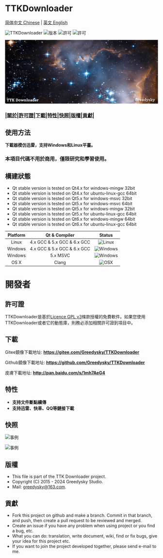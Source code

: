 # TTKDownloader
[简体中文 Chinese](./README_cn.md) | [英文 English](./README.md)

![TTKDownloader](https://img.shields.io/badge/Greedysky-TTKDownloader-green.svg?style=flat-square)
![版本](https://img.shields.io/github/v/release/Greedysky/TTKDownloader?style=flat-square&label=Version)
![許可](https://img.shields.io/badge/License-GPL%20V3-yellowgreen.svg?style=flat-square)
![許可](https://img.shields.io/badge/License-LGPL%20V3-yellow.svg?style=flat-square)

![徽標](https://github.com/Greedysky/TTKDownloader/blob/master/TTKResource/logo_banner.png?raw=true)

### **|[關於](https://github.com/Greedysky/TTKDownloader/blob/master/README_cn.md#使用方法)|[許可證](https://github.com/Greedysky/TTKDownloader/blob/master/README_cn.md#許可證)|[下載](https://github.com/Greedysky/TTKDownloader/blob/master/README_cn.md#下載)|[特性](https://github.com/Greedysky/TTKDownloader/blob/master/README_cn.md#特性)|[快照](https://github.com/Greedysky/TTKDownloader/blob/master/README_cn.md#快照)|[版權](https://github.com/Greedysky/TTKDownloader/blob/master/README_cn.md#版權)|[貢獻](https://github.com/Greedysky/TTKDownloader/blob/master/README_cn.md#貢獻)|**

使用方法
--------
**下載器模仿迅雷，支持Windows和Linux平臺。**

### 本項目代碼不用於商用，僅限研究和學習使用。

## 構建狀態
 * Qt stable version is tested on Qt4.x for windows-mingw 32bit
 * Qt stable version is tested on Qt4.x for ubuntu-linux-gcc 64bit
 * Qt stable version is tested on Qt5.x for windows-msvc 32bit
 * Qt stable version is tested on Qt5.x for windows-msvc 64bit
 * Qt stable version is tested on Qt5.x for windows-mingw 32bit
 * Qt stable version is tested on Qt5.x for ubuntu-linux-gcc 64bit
 * Qt stable version is tested on Qt6.x for windows-mingw 64bit
 * Qt stable version is tested on Qt6.x for ubuntu-linux-gcc 64bit

| Platform | Qt & Compiler               | Status                                                                 |
| :---:    | :---:                       | :---:                                                                  |
| Linux    | 4.x GCC & 5.x GCC & 6.x GCC | ![Linux](https://img.shields.io/badge/build-passing-brightgreen.svg)   |
| Windows  | 4.x GCC & 5.x GCC & 6.x GCC | ![Windows](https://img.shields.io/badge/build-passing-brightgreen.svg) |
| Windows  | 5.x MSVC                    | ![Windows](https://img.shields.io/badge/build-passing-brightgreen.svg) |
| OS X     | Clang                       | ![OSX](https://img.shields.io/badge/build-unknown-lightgrey.svg)       |

# 開發者

許可證
--------
TTKDownloader是基於[Licence GPL v3](https://github.com/Greedysky/TTKDownloader/blob/master/LICENSE)條款授權的免費軟件。如果您使用TTKDownloader或者它的動態庫，則務必添加相關許可證到項目中。

下載
--------
Gitee鏡像下載地址: **<u>https://gitee.com/Greedysky/TTKDownloader</u>**

Github鏡像下載地址: **<u>https://github.com/Greedysky/TTKDownloader</u>**

皮膚下載地址: **<u>http://pan.baidu.com/s/1mh7AeG4</u>**

特性
--------
 * **支持文件斷點續傳**
 * **支持迅雷、快車、QQ等鏈接下載**

快照
--------
![事例](https://github.com/Greedysky/TTKDownloader/blob/master/TTKResource/demo/demo.jpg?raw=true)

![事例](https://github.com/Greedysky/TTKDownloader/blob/master/TTKResource/demo/demo2.jpg?raw=true)

版權
--------
 * This file is part of the TTK Downloader project.
 * Copyright (C) 2015 - 2024 Greedysky Studio.
 * Mail: greedysky@163.com.

貢獻
--------
 * Fork this project on github and make a branch. Commit in that branch, and push, then create a pull request to be reviewed and merged.
 * Create an issue if you have any problem when using project or you find a bug, etc.
 * What you can do: translation, write document, wiki, find or fix bugs, give your idea for this project etc.
 * If you want to join the project developed together, please send e-mail to me.
